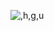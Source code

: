 ![,h,g,u](https://user-images.githubusercontent.com/91283165/136540960-5c6f2a01-d36c-4b9b-9666-d1615781f349.PNG)
